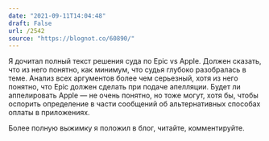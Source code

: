```yaml
---
date: "2021-09-11T14:04:48"
draft: False
url: /2542
source: "https://blognot.co/60890/"
---
```


Я дочитал полный текст решения суда по Epic vs Apple. Должен сказать, что из него понятно, как минимум, что судья глубоко разобралась в теме. Анализ всех аргументов более чем серьезный, хотя из него понятно, что Epic должен сделать при подаче апелляции. Будет ли аппелировать Apple — не очень понятно, но тоже могут, хотя бы, чтобы оспорить определение в части сообщений об альтернативных способах оплаты в приложениях.

Более полную выжимку я положил в блог, читайте, комментируйте.
